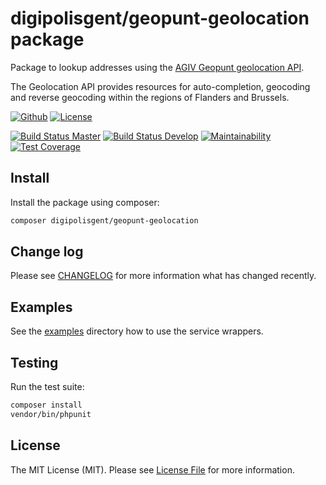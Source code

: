 # digipolisgent/geopunt-geolocation package

Package to lookup addresses using the
[AGIV Geopunt geolocation API][geopunt.api].

The Geolocation API provides resources for auto-completion, geocoding and
reverse geocoding within the regions of Flanders and Brussels.

[![Github][github-badge]][github-link]
[![License][license-badge]][license-link]

[![Build Status Master][travis-master-badge]][travis-master-link]
[![Build Status Develop][travis-develop-badge]][travis-develop-link]
[![Maintainability][codeclimate-maint-badge]][codeclimate-maint-link]
[![Test Coverage][codeclimate-cover-badge]][codeclimate-cover-link]

## Install

Install the package using composer:

```bash
composer digipolisgent/geopunt-geolocation
```

## Change log

Please see [CHANGELOG](CHANGELOG.md) for more information what has changed
recently.

## Examples

See the [examples](examples) directory how to use the service wrappers.

## Testing

Run the test suite:

``` bash
composer install
vendor/bin/phpunit
```

## License

The MIT License (MIT). Please see [License File](LICENSE.md) for more
information.

[geopunt.api]: https://loc.geopunt.be/

[github-badge]: https://img.shields.io/badge/github-DigipolisGent_Geopunt_Geolocation-blue.svg?logo=github&style=flat-square
[github-link]: https://github.com/digipolisgent/php_package_dg-geopunt-geolocation

[license-badge]: https://img.shields.io/github/license/digipolisgent/php_package_dg-geopunt-geolocation?style=flat-square
[license-link]: LICENSE.md

[travis-master-badge]: https://img.shields.io/travis/com/digipolisgent/php_package_dg-geopunt-geolocation/master.svg?label=master&logo=travis&style=flat-square
[travis-master-link]: https://travis-ci.com/digipolisgent/php_package_dg-geopunt-geolocation/branches
[travis-develop-badge]: https://img.shields.io/travis/com/digipolisgent/php_package_dg-geopunt-geolocation/develop.svg?label=develop&logo=travis&style=flat-square
[travis-develop-link]: https://travis-ci.com/digipolisgent/php_package_dg-geopunt-geolocation/branches

[codeclimate-maint-badge]: https://img.shields.io/codeclimate/maintainability/digipolisgent/php_package_dg-geopunt-geolocation?logo=code-climate&style=flat-square
[codeclimate-maint-link]: https://codeclimate.com/github/digipolisgent/php_package_dg-geopunt-geolocation
[codeclimate-cover-badge]: https://img.shields.io/codeclimate/coverage/digipolisgent/php_package_dg-geopunt-geolocation?logo=code-climate&style=flat-square
[codeclimate-cover-link]: https://codeclimate.com/github/digipolisgent/php_package_dg-geopunt-geolocation
